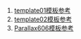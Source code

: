 1. [template01模板参考](http://bombdiggitydesign.com/crisp/Crisp-cool/index.html)
1. [template02模板参考](http://wrapbootstrap.com/preview/WB013995G)
1. [Parallax606模板参考](http://wrapbootstrap.com/preview/WB0459130)
